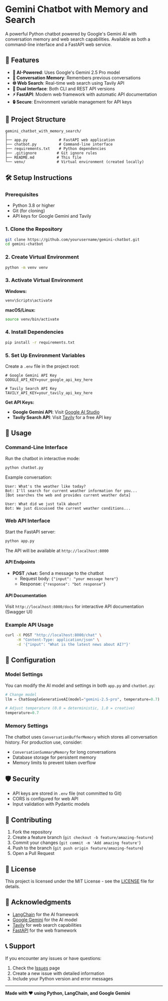 # Gemini Chatbot with Memory and Search

A powerful Python chatbot powered by Google's Gemini AI with conversation memory and web search capabilities. Available as both a command-line interface and a FastAPI web service.

## 🚀 Features

- **🤖 AI-Powered**: Uses Google's Gemini 2.5 Pro model
- **🧠 Conversation Memory**: Remembers previous conversations
- **🌐 Web Search**: Real-time web search using Tavily API
- **📱 Dual Interface**: Both CLI and REST API versions
- **⚡ FastAPI**: Modern web framework with automatic API documentation
- **🔒 Secure**: Environment variable management for API keys

## 📁 Project Structure

```
gemini_chatbot_with_memory_search/
│
├── app.py              # FastAPI web application
├── chatbot.py          # Command-line interface
├── requirements.txt    # Python dependencies
├── .gitignore         # Git ignore rules
├── README.md          # This file
└── venv/              # Virtual environment (created locally)
```

## 🛠️ Setup Instructions

### Prerequisites

- Python 3.8 or higher
- Git (for cloning)
- API keys for Google Gemini and Tavily

### 1. Clone the Repository

```bash
git clone https://github.com/yourusername/gemini-chatbot.git
cd gemini-chatbot
```

### 2. Create Virtual Environment

```bash
python -m venv venv
```

### 3. Activate Virtual Environment

**Windows:**
```bash
venv\Scripts\activate
```

**macOS/Linux:**
```bash
source venv/bin/activate
```

### 4. Install Dependencies

```bash
pip install -r requirements.txt
```

### 5. Set Up Environment Variables

Create a `.env` file in the project root:

```env
# Google Gemini API Key
GOOGLE_API_KEY=your_google_api_key_here

# Tavily Search API Key
TAVILY_API_KEY=your_tavily_api_key_here
```

**Get API Keys:**
- **Google Gemini API**: Visit [Google AI Studio](https://makersuite.google.com/app/apikey)
- **Tavily Search API**: Visit [Tavily](https://tavily.com/) for a free API key

## 🚀 Usage

### Command-Line Interface

Run the chatbot in interactive mode:

```bash
python chatbot.py
```

Example conversation:
```
User: What's the weather like today?
Bot: I'll search for current weather information for you...
[Bot searches the web and provides current weather data]

User: What did we just talk about?
Bot: We just discussed the current weather conditions...
```

### Web API Interface

Start the FastAPI server:

```bash
python app.py
```

The API will be available at `http://localhost:8000`

#### API Endpoints

- **POST `/chat`**: Send a message to the chatbot
  - Request body: `{"input": "your message here"}`
  - Response: `{"response": "bot response"}`

#### API Documentation

Visit `http://localhost:8000/docs` for interactive API documentation (Swagger UI)

### Example API Usage

```bash
curl -X POST "http://localhost:8000/chat" \
     -H "Content-Type: application/json" \
     -d '{"input": "What is the latest news about AI?"}'
```

## 🔧 Configuration

### Model Settings

You can modify the AI model and settings in both `app.py` and `chatbot.py`:

```python
# Change model
llm = ChatGoogleGenerativeAI(model="gemini-2.5-pro", temperature=0.7)

# Adjust temperature (0.0 = deterministic, 1.0 = creative)
temperature=0.7
```

### Memory Settings

The chatbot uses `ConversationBufferMemory` which stores all conversation history. For production use, consider:

- `ConversationSummaryMemory` for long conversations
- Database storage for persistent memory
- Memory limits to prevent token overflow

## 🛡️ Security

- API keys are stored in `.env` file (not committed to Git)
- CORS is configured for web API
- Input validation with Pydantic models

## 🤝 Contributing

1. Fork the repository
2. Create a feature branch (`git checkout -b feature/amazing-feature`)
3. Commit your changes (`git commit -m 'Add amazing feature'`)
4. Push to the branch (`git push origin feature/amazing-feature`)
5. Open a Pull Request

## 📝 License

This project is licensed under the MIT License - see the [LICENSE](LICENSE) file for details.

## 🙏 Acknowledgments

- [LangChain](https://langchain.com/) for the AI framework
- [Google Gemini](https://ai.google.dev/) for the AI model
- [Tavily](https://tavily.com/) for web search capabilities
- [FastAPI](https://fastapi.tiangolo.com/) for the web framework

## 📞 Support

If you encounter any issues or have questions:

1. Check the [Issues](https://github.com/yourusername/gemini-chatbot/issues) page
2. Create a new issue with detailed information
3. Include your Python version and error messages

---

**Made with ❤️ using Python, LangChain, and Google Gemini** 